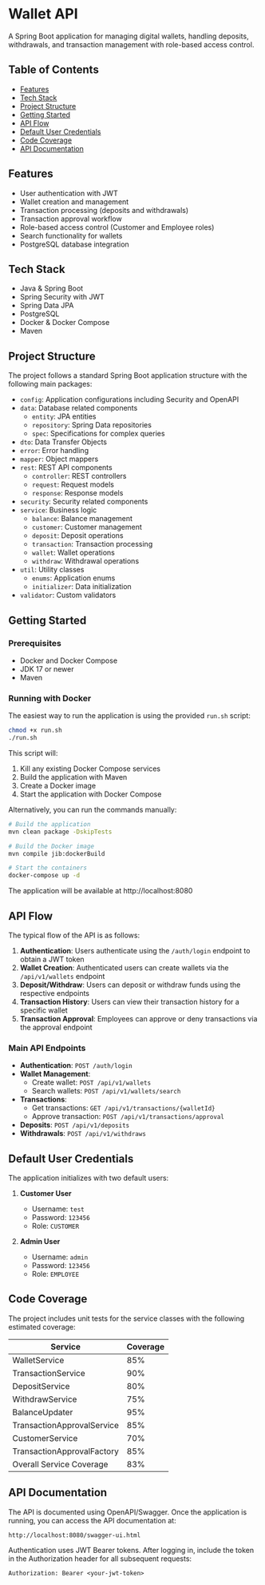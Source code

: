 # Wallet API

A Spring Boot application for managing digital wallets, handling deposits, withdrawals, and transaction management with role-based access control.

## Table of Contents

- [Features](#features)
- [Tech Stack](#tech-stack)
- [Project Structure](#project-structure)
- [Getting Started](#getting-started)
- [API Flow](#api-flow)
- [Default User Credentials](#default-user-credentials)
- [Code Coverage](#code-coverage)
- [API Documentation](#api-documentation)

## Features

- User authentication with JWT
- Wallet creation and management
- Transaction processing (deposits and withdrawals)
- Transaction approval workflow
- Role-based access control (Customer and Employee roles)
- Search functionality for wallets
- PostgreSQL database integration

## Tech Stack

- Java & Spring Boot
- Spring Security with JWT
- Spring Data JPA
- PostgreSQL
- Docker & Docker Compose
- Maven

## Project Structure

The project follows a standard Spring Boot application structure with the following main packages:

- `config`: Application configurations including Security and OpenAPI
- `data`: Database related components
  - `entity`: JPA entities
  - `repository`: Spring Data repositories
  - `spec`: Specifications for complex queries
- `dto`: Data Transfer Objects
- `error`: Error handling
- `mapper`: Object mappers
- `rest`: REST API components
  - `controller`: REST controllers
  - `request`: Request models
  - `response`: Response models
- `security`: Security related components
- `service`: Business logic
  - `balance`: Balance management
  - `customer`: Customer management
  - `deposit`: Deposit operations
  - `transaction`: Transaction processing
  - `wallet`: Wallet operations
  - `withdraw`: Withdrawal operations
- `util`: Utility classes
  - `enums`: Application enums
  - `initializer`: Data initialization
- `validator`: Custom validators

## Getting Started

### Prerequisites

- Docker and Docker Compose
- JDK 17 or newer
- Maven

### Running with Docker

The easiest way to run the application is using the provided `run.sh` script:

```bash
chmod +x run.sh
./run.sh
```

This script will:
1. Kill any existing Docker Compose services
2. Build the application with Maven
3. Create a Docker image
4. Start the application with Docker Compose

Alternatively, you can run the commands manually:

```bash
# Build the application
mvn clean package -DskipTests

# Build the Docker image
mvn compile jib:dockerBuild

# Start the containers
docker-compose up -d
```

The application will be available at http://localhost:8080

## API Flow

The typical flow of the API is as follows:

1. **Authentication**: Users authenticate using the `/auth/login` endpoint to obtain a JWT token
2. **Wallet Creation**: Authenticated users can create wallets via the `/api/v1/wallets` endpoint
3. **Deposit/Withdraw**: Users can deposit or withdraw funds using the respective endpoints
4. **Transaction History**: Users can view their transaction history for a specific wallet
5. **Transaction Approval**: Employees can approve or deny transactions via the approval endpoint

### Main API Endpoints

- **Authentication**: `POST /auth/login`
- **Wallet Management**:
  - Create wallet: `POST /api/v1/wallets`
  - Search wallets: `POST /api/v1/wallets/search`
- **Transactions**:
  - Get transactions: `GET /api/v1/transactions/{walletId}`
  - Approve transaction: `POST /api/v1/transactions/approval`
- **Deposits**: `POST /api/v1/deposits`
- **Withdrawals**: `POST /api/v1/withdraws`

## Default User Credentials

The application initializes with two default users:

1. **Customer User**
   - Username: `test`
   - Password: `123456`
   - Role: `CUSTOMER`

2. **Admin User**
   - Username: `admin`
   - Password: `123456`
   - Role: `EMPLOYEE`

## Code Coverage

The project includes unit tests for the service classes with the following estimated coverage:

| Service                   | Coverage |
|---------------------------|----------|
| WalletService             | 85%      |
| TransactionService        | 90%      |
| DepositService            | 80%      |
| WithdrawService           | 75%      |
| BalanceUpdater            | 95%      |
| TransactionApprovalService| 85%      |
| CustomerService           | 70%      |
| TransactionApprovalFactory| 85%      |
| Overall Service Coverage  | 83%      |

## API Documentation

The API is documented using OpenAPI/Swagger. Once the application is running, you can access the API documentation at:

```
http://localhost:8080/swagger-ui.html
```

Authentication uses JWT Bearer tokens. After logging in, include the token in the Authorization header for all subsequent requests:

```
Authorization: Bearer <your-jwt-token>
```